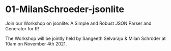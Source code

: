 # 01-MilanSchroeder-jsonlite
Join our Workshop on jsonlite: A Simple and Robust JSON Parser and Generator for R!

The Workshop will be jointly held by Sangeeth Selvaraju & Milan Schröder at 10am on November 4th 2021.
